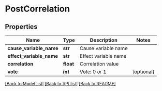 # PostCorrelation

## Properties
Name | Type | Description | Notes
------------ | ------------- | ------------- | -------------
**cause_variable_name** | **str** | Cause variable name | 
**effect_variable_name** | **str** | Effect variable name | 
**correlation** | **float** | Correlation value | 
**vote** | **int** | Vote: 0 or 1 | [optional] 

[[Back to Model list]](../README.md#documentation-for-models) [[Back to API list]](../README.md#documentation-for-api-endpoints) [[Back to README]](../README.md)


